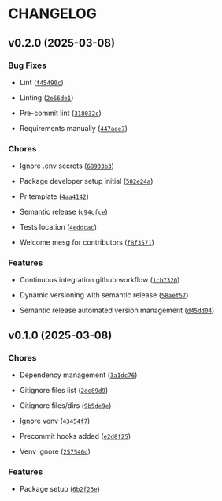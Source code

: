 # CHANGELOG


## v0.2.0 (2025-03-08)

### Bug Fixes

- Lint
  ([`f45490c`](https://github.com/Saharsh1005/openvision/commit/f45490cd036f042313b752926a92d073e32328a6))

- Linting
  ([`2e66de1`](https://github.com/Saharsh1005/openvision/commit/2e66de1d23540396456b83edf0ae9b0c64d49bab))

- Pre-commit lint
  ([`318032c`](https://github.com/Saharsh1005/openvision/commit/318032cbead81d786c6a35bdfac161c0e1b3e3d9))

- Requirements manually
  ([`447aee7`](https://github.com/Saharsh1005/openvision/commit/447aee79f7e47f375943cb8d2a19a992c216eb7e))

### Chores

- Ignore .env secrets
  ([`68933b3`](https://github.com/Saharsh1005/openvision/commit/68933b346712c6b1725e6f9d3754456d514bf328))

- Package developer setup initial
  ([`502e24a`](https://github.com/Saharsh1005/openvision/commit/502e24a99378a668d667c124a047c56116a3498a))

- Pr template
  ([`4aa4142`](https://github.com/Saharsh1005/openvision/commit/4aa4142576556b3c021cc0bd8c55f0c74885a310))

- Semantic release
  ([`c94cfce`](https://github.com/Saharsh1005/openvision/commit/c94cfce54b37a1eaa201a8ed5e10c5e82e497d28))

- Tests location
  ([`4eddcac`](https://github.com/Saharsh1005/openvision/commit/4eddcacb16b1389225fe174966ae213a3b893988))

- Welcome mesg for contributors
  ([`f8f3571`](https://github.com/Saharsh1005/openvision/commit/f8f35716f2832b6cad8eef13d95b973dc33b2332))

### Features

- Continuous integration github workflow
  ([`1cb7320`](https://github.com/Saharsh1005/openvision/commit/1cb7320ac7d5a57966ea9f6c6575acd936f6f894))

- Dynamic versioning with semantic release
  ([`58aef57`](https://github.com/Saharsh1005/openvision/commit/58aef57b39ef7c28a1e1f1d718b03db515f13d9d))

- Semantic release automated version management
  ([`d45dd04`](https://github.com/Saharsh1005/openvision/commit/d45dd040944a1cf716fc9fd3b321ff38a41a998d))


## v0.1.0 (2025-03-08)

### Chores

- Dependency management
  ([`3a1dc76`](https://github.com/Saharsh1005/openvision/commit/3a1dc76c18fa6d749681e80e5f35cabb0ca84386))

- Gitignore files list
  ([`2de89d9`](https://github.com/Saharsh1005/openvision/commit/2de89d96f89887a9c3500f310553ec78efc11bf7))

- Gitignore files/dirs
  ([`9b5de9e`](https://github.com/Saharsh1005/openvision/commit/9b5de9ea3db222d3e5e10407d4d8ce9f7002aea1))

- Ignore venv
  ([`43454f7`](https://github.com/Saharsh1005/openvision/commit/43454f720aacb776197ca751944079ec0ea3889c))

- Precommit hooks added
  ([`e2d8f25`](https://github.com/Saharsh1005/openvision/commit/e2d8f25ec4e5fb1298cc8f97ff5e86b42ce0b32f))

- Venv ignore
  ([`257546d`](https://github.com/Saharsh1005/openvision/commit/257546d3444067ecf0fcb3ad6fb8b6d8784e5d34))

### Features

- Package setup
  ([`6b2f23e`](https://github.com/Saharsh1005/openvision/commit/6b2f23e0e2a90bf9365947e3ddcc221ca11b4016))

